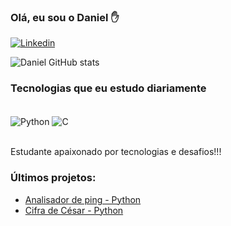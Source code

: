 ### Olá, eu sou o Daniel ✋
[![Linkedin](https://img.shields.io/badge/LinkedIn-0077B5?style=for-the-badge&logo=linkedin&logoColor=white)](https://www.linkedin.com/in/daniel-pereira-b67236217/)

![Daniel GitHub stats](https://github-readme-stats.vercel.app/api?username=Leinad4&show_icons=true&theme=tokyonight)

### Tecnologias que eu estudo diariamente

<div style="display: inline_block"><br/>
  <img align="center" alt="Python" src="https://img.shields.io/badge/Python-14354C?style=for-the-badge&logo=python&logoColor=white" />
  <img align="center" alt="C" src="https://img.shields.io/badge/C-00599C?style=for-the-badge&logo=c&logoColor=white" />
</div><br/>

Estudante apaixonado por tecnologias e desafios!!!

### Últimos projetos:
- [Analisador de ping - Python](https://github.com/Leinad4/Python-Desafios/tree/main/Analise_de_ping)<br/>
- [Cifra de César - Python](https://github.com/Leinad4/Python-Desafios/tree/main/Cifra_Cesar)







